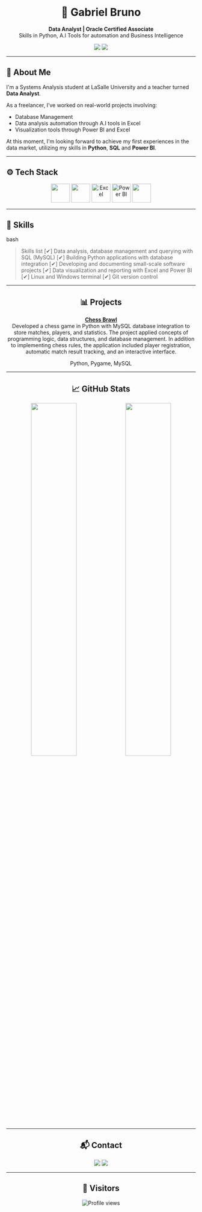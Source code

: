 <h1 align="center">👋 Gabriel Bruno</h1>
<p align="center">
  <b>Data Analyst | Oracle Certified Associate </b><br>
  Skills in Python, A.I Tools for automation and Business Intelligence
</p>

<p align="center">
  <img src="https://img.shields.io/badge/Open%20to%20Collaboration-Data%20Projects-blue?style=for-the-badge&logo=ibm&logoColor=white">
  <img src="https://img.shields.io/badge/Tech-Focused%20on%20Python%2C%20SQL%2C%20Power%20BI-0F62FE?style=for-the-badge">
</p>

---
## 🧠 About Me

I'm a Systems Analysis student at LaSalle University and a teacher turned **Data Analyst**.

As a freelancer, I’ve worked on real-world projects involving:
- Database Management
- Data analysis automation through A.I tools in Excel
- Visualization tools through Power BI and Excel

At this moment, I'm looking forward to achieve my first experiences in the data market, utilizing my skills in **Python**, **SQL** and **Power BI**.

---


## ⚙️ Tech Stack

<div align="center">

<img height="50" src="https://cdn.jsdelivr.net/gh/devicons/devicon/icons/python/python-original.svg"/>
<img height="50" src="https://cdn.jsdelivr.net/gh/devicons/devicon/icons/pandas/pandas-original.svg"/>
<img height="50" src="https://img.icons8.com/color/48/microsoft-excel-2019--v1.png" alt="Excel"/>
<img height="50" src="https://img.icons8.com/color/48/power-bi.png" alt="Power BI"/>
<img height="50" src="https://cdn.jsdelivr.net/gh/devicons/devicon/icons/mysql/mysql-original.svg"/>


</div>

---

## 📂 Skills

bash
> Skills list
[✔] Data analysis, database management and querying with SQL (MySQL)
[✔] Building Python applications with database integration
[✔] Developing and documenting small-scale software projects
[✔] Data visualization and reporting with Excel and Power BI
[✔] Linux and Windows terminal
[✔] Git version control


---


<div align="center"> <h2>📊 Projects</h2>
</div>

<div align="center">


**[Chess Brawl](https://github.com/Gbrunoo7/chessbrawl)**   
Developed a chess game in Python with MySQL database integration to store matches, players, and statistics. The project applied concepts of programming logic, data structures, and database management. In addition to implementing chess rules, the application included player registration, automatic match result tracking, and an interactive interface.

Python, Pygame, MySQL

---

</div>

<div align="center"> <h2>📈 GitHub Stats</h2> <img width="49%" src="https://github-readme-stats.vercel.app/api?username=Gbrunoo7&show_icons=true&theme=radical&count_private=true"/> <img width="49%" src="https://github-readme-stats.vercel.app/api/top-langs/?username=Gbrunoo7&layout=compact&theme=radical"/> </div>

---

<div align="center">
  
<div align="center"> <h2>📬 Contact</h2>
<a href="mailto:gabrielbrunoo2j@gmail.com"><img src="https://img.shields.io/badge/-Gmail-D14836?style=for-the-badge&logo=gmail&logoColor=white"/></a> <a href="https://www.linkedin.com/in/gabriel-bruno-oliveira-fernandes"><img src="https://img.shields.io/badge/-LinkedIn-blue?style=for-the-badge&logo=linkedin&logoColor=white"/></a>

</div>

---

<div align="center">
  <h2>👀 Visitors</h2>
  <p>
    <img src="https://komarev.com/ghpvc/?username=gbrunoo7&color=0E9443" alt="Profile views" />
  </p>
</div>